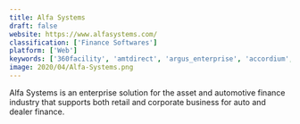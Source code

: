 ```yaml
---
title: Alfa Systems
draft: false 
website: https://www.alfasystems.com/
classification: ['Finance Softwares']
platform: ['Web']
keywords: ['360facility', 'amtdirect', 'argus_enterprise', 'accordium', 'aspire', 'costar_comps', 'concord', 'contractclub', 'contractworks', 'contractbook', 'drive', 'gocanvas', 'ibm_tririga', 'infolease', 'leaseeagle', 'outlaw', 'pactsafe', 'soft4leasing', 'tango', 'telegram', 'visual_lease_administration']
image: 2020/04/Alfa-Systems.png
---
```

Alfa Systems is an enterprise solution for the asset and automotive finance industry that supports both retail and corporate business for auto and dealer finance.